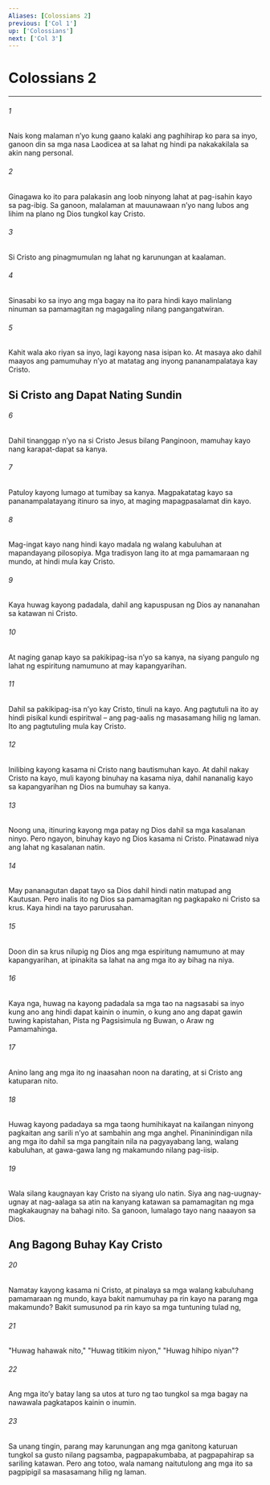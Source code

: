 ```yaml
---
Aliases: [Colossians 2]
previous: ['Col 1']
up: ['Colossians']
next: ['Col 3']
---
```

# Colossians 2

***






















###### 1 










Nais kong malaman nʼyo kung gaano kalaki ang paghihirap ko para sa inyo, ganoon din sa mga nasa Laodicea at sa lahat ng hindi pa nakakakilala sa akin nang personal. 





















###### 2 










Ginagawa ko ito para palakasin ang loob ninyong lahat at pag-isahin kayo sa pag-ibig. Sa ganoon, malalaman at mauunawaan nʼyo nang lubos ang lihim na plano ng Dios tungkol kay Cristo. 





















###### 3 










Si Cristo ang pinagmumulan ng lahat ng karunungan at kaalaman. 





















###### 4 










Sinasabi ko sa inyo ang mga bagay na ito para hindi kayo malinlang ninuman sa pamamagitan ng magagaling nilang pangangatwiran. 





















###### 5 










Kahit wala ako riyan sa inyo, lagi kayong nasa isipan ko. At masaya ako dahil maayos ang pamumuhay nʼyo at matatag ang inyong pananampalataya kay Cristo.

## Si Cristo ang Dapat Nating Sundin 





















###### 6 










Dahil tinanggap nʼyo na si Cristo Jesus bilang Panginoon, mamuhay kayo nang karapat-dapat sa kanya. 





















###### 7 










Patuloy kayong lumago at tumibay sa kanya. Magpakatatag kayo sa pananampalatayang itinuro sa inyo, at maging mapagpasalamat din kayo. 





















###### 8 










Mag-ingat kayo nang hindi kayo madala ng walang kabuluhan at mapandayang pilosopiya. Mga tradisyon lang ito at mga pamamaraan ng mundo, at hindi mula kay Cristo. 





















###### 9 










Kaya huwag kayong padadala, dahil ang kapuspusan ng Dios ay nananahan sa katawan ni Cristo. 





















###### 10 










At naging ganap kayo sa pakikipag-isa nʼyo sa kanya, na siyang pangulo ng lahat ng espiritung namumuno at may kapangyarihan. 





















###### 11 










Dahil sa pakikipag-isa nʼyo kay Cristo, tinuli na kayo. Ang pagtutuli na ito ay hindi pisikal kundi espiritwal – ang pag-aalis ng masasamang hilig ng laman. Ito ang pagtutuling mula kay Cristo. 





















###### 12 










Inilibing kayong kasama ni Cristo nang bautismuhan kayo. At dahil nakay Cristo na kayo, muli kayong binuhay na kasama niya, dahil nananalig kayo sa kapangyarihan ng Dios na bumuhay sa kanya. 





















###### 13 










Noong una, itinuring kayong mga patay ng Dios dahil sa mga kasalanan ninyo. Pero ngayon, binuhay kayo ng Dios kasama ni Cristo. Pinatawad niya ang lahat ng kasalanan natin. 





















###### 14 










May pananagutan dapat tayo sa Dios dahil hindi natin matupad ang Kautusan. Pero inalis ito ng Dios sa pamamagitan ng pagkapako ni Cristo sa krus. Kaya hindi na tayo parurusahan. 





















###### 15 










Doon din sa krus nilupig ng Dios ang mga espiritung namumuno at may kapangyarihan, at ipinakita sa lahat na ang mga ito ay bihag na niya. 





















###### 16 










Kaya nga, huwag na kayong padadala sa mga tao na nagsasabi sa inyo kung ano ang hindi dapat kainin o inumin, o kung ano ang dapat gawin tuwing kapistahan, Pista ng Pagsisimula ng Buwan, o Araw ng Pamamahinga. 





















###### 17 










Anino lang ang mga ito ng inaasahan noon na darating, at si Cristo ang katuparan nito. 





















###### 18 










Huwag kayong padadaya sa mga taong humihikayat na kailangan ninyong pagkaitan ang sarili nʼyo at sambahin ang mga anghel. Pinaninindigan nila ang mga ito dahil sa mga pangitain nila na pagyayabang lang, walang kabuluhan, at gawa-gawa lang ng makamundo nilang pag-iisip. 





















###### 19 










Wala silang kaugnayan kay Cristo na siyang ulo natin. Siya ang nag-uugnay-ugnay at nag-aalaga sa atin na kanyang katawan sa pamamagitan ng mga magkakaugnay na bahagi nito. Sa ganoon, lumalago tayo nang naaayon sa Dios.

## Ang Bagong Buhay Kay Cristo 





















###### 20 










Namatay kayong kasama ni Cristo, at pinalaya sa mga walang kabuluhang pamamaraan ng mundo, kaya bakit namumuhay pa rin kayo na parang mga makamundo? Bakit sumusunod pa rin kayo sa mga tuntuning tulad ng, 





















###### 21 










"Huwag hahawak nito," "Huwag titikim niyon," "Huwag hihipo niyan"? 





















###### 22 










Ang mga itoʼy batay lang sa utos at turo ng tao tungkol sa mga bagay na nawawala pagkatapos kainin o inumin. 





















###### 23 










Sa unang tingin, parang may karunungan ang mga ganitong katuruan tungkol sa gusto nilang pagsamba, pagpapakumbaba, at pagpapahirap sa sariling katawan. Pero ang totoo, wala namang naitutulong ang mga ito sa pagpipigil sa masasamang hilig ng laman.
